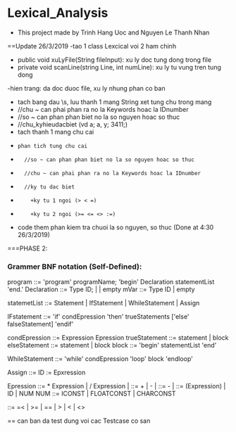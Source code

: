 # Lexical_Analysis
- This project made by Trinh Hang Uoc and Nguyen Le Thanh Nhan

==Update 26/3/2019
-tao 1 class Lexcical voi 2 ham chinh
-    public void xuLyFile(String fileInput): xu ly doc tung dong trong file
-    private void scanLine(string Line, int numLine): xu ly tu vung tren tung dong

-hien trang: da doc duoc file, xu ly nhung phan co ban

- tach bang dau \\s, luu thanh 1 mang String xet tung chu trong mang
-  //chu ~ can phai phan ra no la Keywords hoac la IDnumber
-  //so ~ can phan phan biet no la so nguyen hoac so thuc
-  //chu_kyhieudacbiet (vd a; a, y; 3411;)
- tach thanh 1 mang chu cai
-     phan tich tung chu cai
-       //so ~ can phan phan biet no la so nguyen hoac so thuc
-       //chu ~ can phai phan ra no la Keywords hoac la IDnumber
-       //ky tu dac biet
-         +ky tu 1 ngoi (> < =)
-         +ky tu 2 ngoi (>= <= <> :=)
- code them phan kiem tra chuoi la so nguyen, so thuc (Done at 4:30 26/3/2019)


===PHASE 2:
### Grammer BNF notation (Self-Defined):
program ::= 'program' programName; 'begin' Declaration statementList 'end.'
Declaration ::= Type ID; | <mVar> | empty
mVar ::= Type ID | empty

statemetList ::= Statement | IfStatement | WhileStatement | Assign

IFstatement ::= 'if' condEpression 'then' trueStatements ['else' falseStatement] 'endif'

condEpression ::= Expression <RO> Epression
trueStatement ::= statement | block
elseStatement ::= statement | block
block ::=  'begin' statementList 'end'

WhileStatement ::= 'while' condEpression 'loop' block 'endloop'

Assign ::= ID := Epxression

Epression ::= <T> * Expression | <T> / Expression | <T>
<T> ::= <F> + <T> | <F> - <T> | <F>
<F> ::= -<F> | <R>
<R> ::= (Expression) | ID | NUM
NUM ::= ICONST | FLOATCONST | CHARCONST

<RO> ::= =< | >= | == | > | < | <>

== can ban da test dung voi cac Testcase co san

